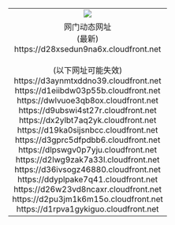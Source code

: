 ﻿<table>
  <tr></tr>
  <tr><td colspan=2 align=center><img src="https://d28xsedun9na6x.cloudfront.net/Up/oGate.jpg" /></td></tr>
  <tr><td colspan=2 align=center>网门动态网址<br/>(最新)
<br>https://d28xsedun9na6x.cloudfront.net
<br/><br/>(以下网址可能失效)
<br>https://d3aynmtxddno39.cloudfront.net
<br>https://d1eiibdw03p55b.cloudfront.net
<br>https://dwlvuoe3qb8ox.cloudfront.net
<br>https://d9ubswi4st27r.cloudfront.net
<br>https://dx2ylbt7aq2yk.cloudfront.net
<br>https://d19ka0sijsnbcc.cloudfront.net
<br>https://d3gprc5dfpdbb6.cloudfront.net
<br>https://dlpswgv0p7yju.cloudfront.net
<br>https://d2lwg9zak7a33l.cloudfront.net
<br>https://d36ivsogz46880.cloudfront.net
<br>https://ddyplpake7q41.cloudfront.net
<br>https://d26w23vd8ncaxr.cloudfront.net
<br>https://d2pu3jm1k6m15o.cloudfront.net
<br>https://d1rpva1gykiguo.cloudfront.net
    </td>
  </tr>
</table>
